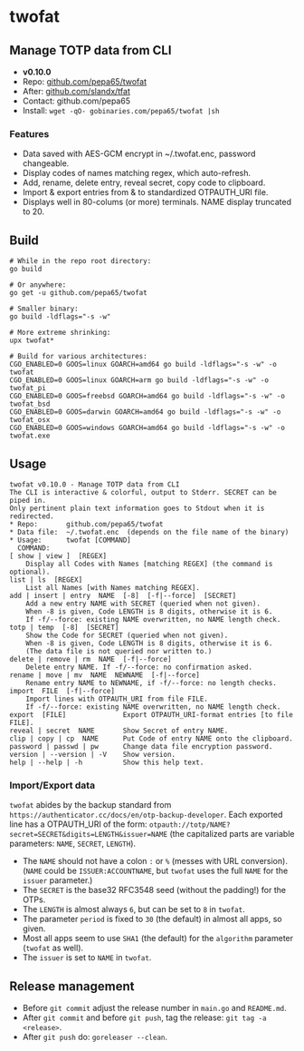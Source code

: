 # twofat
## Manage TOTP data from CLI
* **v0.10.0**
* Repo: [github.com/pepa65/twofat](https://github.com/pepa65/twofat)
* After: [github.com/slandx/tfat](https://github.com/slandx/tfat)
* Contact: github.com/pepa65
* Install: `wget -qO- gobinaries.com/pepa65/twofat |sh`

### Features
* Data saved with AES-GCM encrypt in ~/.twofat.enc, password changeable.
* Display codes of names matching regex, which auto-refresh.
* Add, rename, delete entry, reveal secret, copy code to clipboard.
* Import & export entries from & to standardized OTPAUTH_URI file.
* Displays well in 80-colums (or more) terminals. NAME display truncated to 20.

## Build
```shell
# While in the repo root directory:
go build

# Or anywhere:
go get -u github.com/pepa65/twofat

# Smaller binary:
go build -ldflags="-s -w"

# More extreme shrinking:
upx twofat*

# Build for various architectures:
CGO_ENABLED=0 GOOS=linux GOARCH=amd64 go build -ldflags="-s -w" -o twofat
CGO_ENABLED=0 GOOS=linux GOARCH=arm go build -ldflags="-s -w" -o twofat_pi
CGO_ENABLED=0 GOOS=freebsd GOARCH=amd64 go build -ldflags="-s -w" -o twofat_bsd
CGO_ENABLED=0 GOOS=darwin GOARCH=amd64 go build -ldflags="-s -w" -o twofat_osx
CGO_ENABLED=0 GOOS=windows GOARCH=amd64 go build -ldflags="-s -w" -o twofat.exe
```

## Usage
```
twofat v0.10.0 - Manage TOTP data from CLI
The CLI is interactive & colorful, output to Stderr. SECRET can be piped in.
Only pertinent plain text information goes to Stdout when it is redirected.
* Repo:       github.com/pepa65/twofat
* Data file:  ~/.twofat.enc  (depends on the file name of the binary)
* Usage:      twofat [COMMAND]
  COMMAND:
[ show | view ]  [REGEX]
    Display all Codes with Names [matching REGEX] (the command is optional).
list | ls  [REGEX]
    List all Names [with Names matching REGEX].
add | insert | entry  NAME  [-8]  [-f|--force]  [SECRET]
    Add a new entry NAME with SECRET (queried when not given).
    When -8 is given, Code LENGTH is 8 digits, otherwise it is 6.
    If -f/--force: existing NAME overwritten, no NAME length check.
totp | temp  [-8]  [SECRET]
    Show the Code for SECRET (queried when not given).
    When -8 is given, Code LENGTH is 8 digits, otherwise it is 6.
    (The data file is not queried nor written to.)
delete | remove | rm  NAME  [-f|--force]
    Delete entry NAME. If -f/--force: no confirmation asked.
rename | move | mv  NAME  NEWNAME  [-f|--force]
    Rename entry NAME to NEWNAME, if -f/--force: no length checks.
import  FILE  [-f|--force]
    Import lines with OTPAUTH_URI from file FILE.
    If -f/--force: existing NAME overwritten, no NAME length check.
export  [FILE]              Export OTPAUTH_URI-format entries [to file FILE].
reveal | secret  NAME       Show Secret of entry NAME.
clip | copy | cp  NAME      Put Code of entry NAME onto the clipboard.
password | passwd | pw      Change data file encryption password.
version | --version | -V    Show version.
help | --help | -h          Show this help text.
```

### Import/Export data
`twofat` abides by the backup standard from `https://authenticator.cc/docs/en/otp-backup-developer`.
Each exported line has a OTPAUTH_URI of the form:
`otpauth://totp/NAME?secret=SECRET&digits=LENGTH&issuer=NAME`
(the capitalized parts are variable parameters: `NAME`, `SECRET`, `LENGTH`).

* The `NAME` should not have a colon `:` or `%` (messes with URL conversion).
  (`NAME` could be `ISSUER:ACCOUNTNAME`, but `twofat` uses the full `NAME` for the `issuer` parameter.)
* The `SECRET` is the base32 RFC3548 seed (without the padding!) for the OTPs.
* The `LENGTH` is almost always `6`, but can be set to `8` in `twofat`.
* The parameter `period` is fixed to `30` (the default) in almost all apps, so given.
* Most all apps seem to use `SHA1` (the default) for the `algorithm` parameter (`twofat` as well).
* The `issuer` is set to `NAME` in `twofat`.

## Release management
* Before `git commit` adjust the release number in `main.go` and `README.md`.
* After `git commit` and before `git push`, tag the release: `git tag -a <release>`.
* After `git push` do: `goreleaser --clean`.

